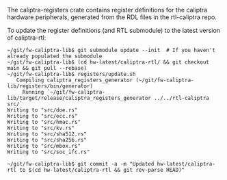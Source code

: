 The caliptra-registers crate contains register definitions for the caliptra
hardware peripherals, generated from the RDL files in the rtl-caliptra repo.

To update the register definitions (and RTL submodule) to the latest version of caliptra-rtl:

```console
~/git/fw-caliptra-lib$ git submodule update --init  # If you haven't already populated the submodule
~/git/fw-caliptra-lib$ (cd hw-latest/caliptra-rtl/ && git checkout main && git pull --rebase)
~/git/fw-caliptra-lib$ registers/update.sh
   Compiling caliptra_registers_generator (~/git/fw-caliptra-lib/registers/bin/generator)
     Running `~/git/fw-caliptra-lib/target/release/caliptra_registers_generator ../../rtl-caliptra src/`
Writing to "src/doe.rs"
Writing to "src/ecc.rs"
Writing to "src/hmac.rs"
Writing to "src/kv.rs"
Writing to "src/sha512.rs"
Writing to "src/sha256.rs"
Writing to "src/mbox.rs"
Writing to "src/soc_ifc.rs"

~/git/fw-caliptra-lib$ git commit -a -m "Updated hw-latest/caliptra-rtl to $(cd hw-latest/caliptra-rtl && git rev-parse HEAD)"
```
